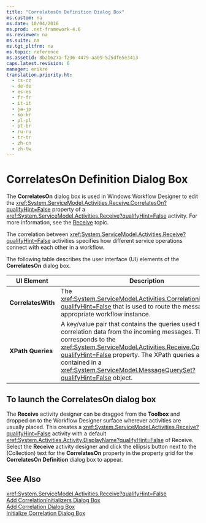 ```yaml
---
title: "CorrelatesOn Definition Dialog Box"
ms.custom: na
ms.date: 10/04/2016
ms.prod: .net-framework-4.6
ms.reviewer: na
ms.suite: na
ms.tgt_pltfrm: na
ms.topic: reference
ms.assetid: 8b2b627a-f236-4479-aa09-525df65e3413
caps.latest.revision: 6
manager: erikre
translation.priority.ht: 
  - cs-cz
  - de-de
  - es-es
  - fr-fr
  - it-it
  - ja-jp
  - ko-kr
  - pl-pl
  - pt-br
  - ru-ru
  - tr-tr
  - zh-cn
  - zh-tw
---
```

# CorrelatesOn Definition Dialog Box
The **CorrelatesOn** dialog box is used in Windows Workflow Designer to edit the <xref:System.ServiceModel.Activities.Receive.CorrelatesOn?qualifyHint=False> property of a <xref:System.ServiceModel.Activities.Receive?qualifyHint=False> activity. For more information, see the [Receive](../WF_Design/Receive-Activity-Designer.md) topic.  
  
 The correlation between <xref:System.ServiceModel.Activities.Receive?qualifyHint=False> activities specifies how different service operations connect with each other in a workflow.  
  
 The following table describes the user interface (UI) elements of the **CorrelatesOn** dialog box.  
  
|UI Element|Description|  
|----------------|-----------------|  
|**CorrelatesWith**|The <xref:System.ServiceModel.Activities.CorrelationHandle?qualifyHint=False> that is used to route the message to the appropriate workflow instance.|  
|**XPath Queries**|A key/value pair that contains the queries used to extract correlation data from the incoming messages. This corresponds to the <xref:System.ServiceModel.Activities.Receive.CorrelatesOn?qualifyHint=False> property. The XPath queries are contained in a <xref:System.ServiceModel.MessageQuerySet?qualifyHint=False> object.|  
  
## To launch the CorrelatesOn dialog box  
 The **Receive** activity designer can be dragged from the **Toolbox** and dropped on to the Workflow Designer surface wherever activities are usually placed. This creates a <xref:System.ServiceModel.Activities.Receive?qualifyHint=False> activity with a default <xref:System.Activities.Activity.DisplayName?qualifyHint=False> of Receive. Select the **Receive** activity designer and click the ellipsis button next to the (Collection) text for the **CorrelatesOn** property in the property grid for the **CorrelatesOn Definition** dialog box to appear.  
  
## See Also  
 <xref:System.ServiceModel.Activities.Receive?qualifyHint=False>   
 [Add CorrelationInitializers Dialog Box](../WF_Design/Add-CorrelationInitializers-Dialog-Box.md)   
 [Add Correlation Dialog Box](assetId:///9e41a149-e8ab-41b1-8886-ea06a63041b6)   
 [Initialize Correlation Dialog Box](../WF_Design/Initialize-Correlation-Dialog-Box.md)
